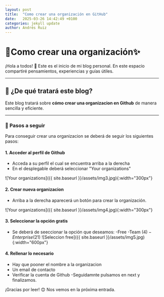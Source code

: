 ```yaml
---
layout: post
title:  "Como crear una organización en GitHub"
date:   2025-03-26 14:42:49 +0100
categories: jekyll update
author: Andrés Ruiz
---
```


# 🌟Como crear una organización✨  

¡Hola a todos! 👋 Este es el inicio de mi blog personal. En este espacio compartiré pensamientos, experiencias y guías útiles.  

---  

## 📌 ¿De qué tratará este blog?  

Este blog tratará sobre **cómo crear una organizacion en Github** de manera sencilla y eficiente.  

---  

### 🚀 Pasos a seguir

Para conseguir crear una organizacion se deberá de seguir los siguientes pasos:

#### 1. **Acceder al perfil de Github**
   - Acceda a su perfil el cual se encuentra arriba a la derecha 
   - En el desplegable deberá seleccionar "Your organizations" 

   ![Your organizations]({{ site.baseurl }}/assets/img3.jpg){:width="300px"}   

#### 2. **Crear nueva organizacion**
   - Arriba a la derecha aparecerá un botón para crear la organización.

   ![Your organizations]({{ site.baseurl }}/assets/img4.jpg){:width="300px"} 

#### 3. **Seleccionar la opción gratis**
   - Se deberá de seeccionar la opción que deseamos:
        -Free
        -Team (4$)
        -Enterprise (21$)
    ![Seleccion free]({{ site.baseurl }}/assets/img5.jpg){:width="600px"}   

#### 4. **Rellenar lo necesario**
   - Hay que pooner el nombre a la organizacion
   - Un email de contacto
   - Verificar la cuenta de Github
   -Seguidamnte pulsamos en next y finalizamos.

¡Gracias por leer! 😊 Nos vemos en la próxima entrada.  